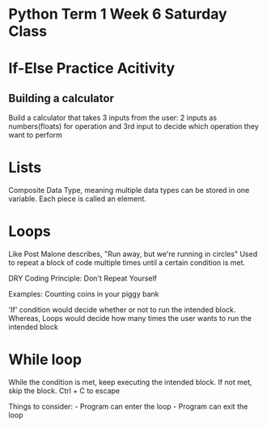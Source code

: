 # Python Term 1 Week 6 Saturday Class

# If-Else Practice Acitivity

## Building a calculator
Build a calculator that takes 3 inputs from the user:
2 inputs as numbers(floats) for operation and 3rd input to decide which operation they want to perform

# Lists
Composite Data Type, meaning multiple data types can be stored in one variable. 
Each piece is called an element.

# Loops

Like Post Malone describes, "Run away, but we're running in circles"
Used to repeat a block of code multiple times until a certain condition is met.

DRY Coding Principle: Don't Repeat Yourself

Examples: Counting coins in your piggy bank

'If' condition would decide whether or not to run the intended block. Whereas,
Loops would decide how many times the user wants to run the intended block

# While loop
While the condition is met, keep executing the intended block. If not met, skip the block. Ctrl + C to escape

Things to consider:
    - Program can enter the loop
    - Program can exit the loop